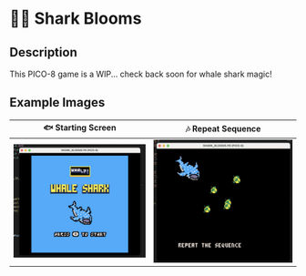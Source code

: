 # 🌊🦠 Shark Blooms

## Description

This PICO-8 game is a WIP... check back soon for whale shark magic!


## Example Images

🐟 Starting Screen   |   🎶 Repeat Sequence  
:-------------------------:|:-------------------------:
![Starting screen](./demos/shark-blooms.png)  |  ![Repeat sequence](./demos/repeat-sequence.png) 


